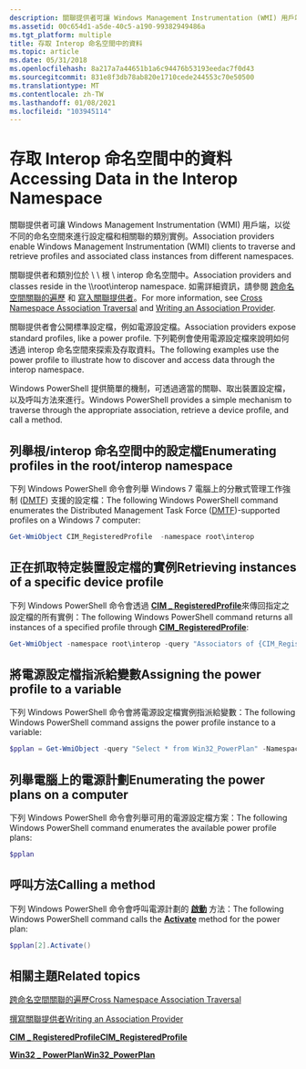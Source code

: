 ```yaml
---
description: 關聯提供者可讓 Windows Management Instrumentation (WMI) 用戶端，以從不同的命名空間來進行設定檔和相關聯的類別實例。
ms.assetid: 00c654d1-a5de-40c5-a190-99382949486a
ms.tgt_platform: multiple
title: 存取 Interop 命名空間中的資料
ms.topic: article
ms.date: 05/31/2018
ms.openlocfilehash: 8a217a7a44651b1a6c94476b53193eedac7f0d43
ms.sourcegitcommit: 831e8f3db78ab820e1710cede244553c70e50500
ms.translationtype: MT
ms.contentlocale: zh-TW
ms.lasthandoff: 01/08/2021
ms.locfileid: "103945114"
---
```

# <a name="accessing-data-in-the-interop-namespace"></a><span data-ttu-id="bbdbf-103">存取 Interop 命名空間中的資料</span><span class="sxs-lookup"><span data-stu-id="bbdbf-103">Accessing Data in the Interop Namespace</span></span>

<span data-ttu-id="bbdbf-104">關聯提供者可讓 Windows Management Instrumentation (WMI) 用戶端，以從不同的命名空間來進行設定檔和相關聯的類別實例。</span><span class="sxs-lookup"><span data-stu-id="bbdbf-104">Association providers enable Windows Management Instrumentation (WMI) clients to traverse and retrieve profiles and associated class instances from different namespaces.</span></span>

<span data-ttu-id="bbdbf-105">關聯提供者和類別位於 \\ \\ 根 \\ interop 命名空間中。</span><span class="sxs-lookup"><span data-stu-id="bbdbf-105">Association providers and classes reside in the \\\\root\\interop namespace.</span></span> <span data-ttu-id="bbdbf-106">如需詳細資訊，請參閱 [跨命名空間關聯的遍歷](cross-namespace-association-traversal.md) 和 [寫入關聯提供者](writing-an-association-provider-for-interop.md)。</span><span class="sxs-lookup"><span data-stu-id="bbdbf-106">For more information, see [Cross Namespace Association Traversal](cross-namespace-association-traversal.md) and [Writing an Association Provider](writing-an-association-provider-for-interop.md).</span></span>

<span data-ttu-id="bbdbf-107">關聯提供者會公開標準設定檔，例如電源設定檔。</span><span class="sxs-lookup"><span data-stu-id="bbdbf-107">Association providers expose standard profiles, like a power profile.</span></span> <span data-ttu-id="bbdbf-108">下列範例會使用電源設定檔來說明如何透過 interop 命名空間來探索及存取資料。</span><span class="sxs-lookup"><span data-stu-id="bbdbf-108">The following examples use the power profile to illustrate how to discover and access data through the interop namespace.</span></span>

<span data-ttu-id="bbdbf-109">Windows PowerShell 提供簡單的機制，可透過適當的關聯、取出裝置設定檔，以及呼叫方法來進行。</span><span class="sxs-lookup"><span data-stu-id="bbdbf-109">Windows PowerShell provides a simple mechanism to traverse through the appropriate association, retrieve a device profile, and call a method.</span></span>

## <a name="enumerating-profiles-in-the-rootinterop-namespace"></a><span data-ttu-id="bbdbf-110">列舉根/interop 命名空間中的設定檔</span><span class="sxs-lookup"><span data-stu-id="bbdbf-110">Enumerating profiles in the root/interop namespace</span></span>

<span data-ttu-id="bbdbf-111">下列 Windows PowerShell 命令會列舉 Windows 7 電腦上的分散式管理工作強制 ([DMTF](https://www.dmtf.org/standards/wsman)) 支援的設定檔：</span><span class="sxs-lookup"><span data-stu-id="bbdbf-111">The following Windows PowerShell command enumerates the Distributed Management Task Force ([DMTF](https://www.dmtf.org/standards/wsman))-supported profiles on a Windows 7 computer:</span></span>


```PowerShell
Get-WmiObject CIM_RegisteredProfile  -namespace root\interop
```



## <a name="retrieving-instances-of-a-specific-device-profile"></a><span data-ttu-id="bbdbf-112">正在抓取特定裝置設定檔的實例</span><span class="sxs-lookup"><span data-stu-id="bbdbf-112">Retrieving instances of a specific device profile</span></span>

<span data-ttu-id="bbdbf-113">下列 Windows PowerShell 命令會透過 [**CIM \_ RegisteredProfile**](/previous-versions//ee309375(v=vs.85))來傳回指定之設定檔的所有實例：</span><span class="sxs-lookup"><span data-stu-id="bbdbf-113">The following Windows PowerShell command returns all instances of a specified profile through [**CIM\_RegisteredProfile**](/previous-versions//ee309375(v=vs.85)):</span></span>


```PowerShell
Get-WmiObject -namespace root\interop -query "Associators of {CIM_RegisteredProfile.InstanceID='Power Supply'}"
```



## <a name="assigning-the-power-profile-to-a-variable"></a><span data-ttu-id="bbdbf-114">將電源設定檔指派給變數</span><span class="sxs-lookup"><span data-stu-id="bbdbf-114">Assigning the power profile to a variable</span></span>

<span data-ttu-id="bbdbf-115">下列 Windows PowerShell 命令會將電源設定檔實例指派給變數：</span><span class="sxs-lookup"><span data-stu-id="bbdbf-115">The following Windows PowerShell command assigns the power profile instance to a variable:</span></span>


```PowerShell
$pplan = Get-WmiObject -query "Select * from Win32_PowerPlan" -Namespace root\cimv2\power
```



## <a name="enumerating-the-power-plans-on-a-computer"></a><span data-ttu-id="bbdbf-116">列舉電腦上的電源計劃</span><span class="sxs-lookup"><span data-stu-id="bbdbf-116">Enumerating the power plans on a computer</span></span>

<span data-ttu-id="bbdbf-117">下列 Windows PowerShell 命令會列舉可用的電源設定檔方案：</span><span class="sxs-lookup"><span data-stu-id="bbdbf-117">The following Windows PowerShell command enumerates the available power profile plans:</span></span>


```PowerShell
$pplan
```



## <a name="calling-a-method"></a><span data-ttu-id="bbdbf-118">呼叫方法</span><span class="sxs-lookup"><span data-stu-id="bbdbf-118">Calling a method</span></span>

<span data-ttu-id="bbdbf-119">下列 Windows PowerShell 命令會呼叫電源計劃的 [**啟動**](/previous-versions/windows/desktop/powerwmiprov/activate-win32-powerplan) 方法：</span><span class="sxs-lookup"><span data-stu-id="bbdbf-119">The following Windows PowerShell command calls the [**Activate**](/previous-versions/windows/desktop/powerwmiprov/activate-win32-powerplan) method for the power plan:</span></span>


```PowerShell
$pplan[2].Activate()
```



## <a name="related-topics"></a><span data-ttu-id="bbdbf-120">相關主題</span><span class="sxs-lookup"><span data-stu-id="bbdbf-120">Related topics</span></span>

<dl> <dt>

[<span data-ttu-id="bbdbf-121">跨命名空間關聯的遍歷</span><span class="sxs-lookup"><span data-stu-id="bbdbf-121">Cross Namespace Association Traversal</span></span>](cross-namespace-association-traversal.md)
</dt> <dt>

[<span data-ttu-id="bbdbf-122">撰寫關聯提供者</span><span class="sxs-lookup"><span data-stu-id="bbdbf-122">Writing an Association Provider</span></span>](writing-an-association-provider-for-interop.md)
</dt> <dt>

<span data-ttu-id="bbdbf-123">[**CIM \_ RegisteredProfile**](/previous-versions//ee309375(v=vs.85))</span><span class="sxs-lookup"><span data-stu-id="bbdbf-123">[**CIM\_RegisteredProfile**](/previous-versions//ee309375(v=vs.85))</span></span>
</dt> <dt>

<span data-ttu-id="bbdbf-124">[**Win32 \_ PowerPlan**](/previous-versions/windows/desktop/legacy/dd904531(v=vs.85))</span><span class="sxs-lookup"><span data-stu-id="bbdbf-124">[**Win32\_PowerPlan**](/previous-versions/windows/desktop/legacy/dd904531(v=vs.85))</span></span>
</dt> </dl>

 

 
